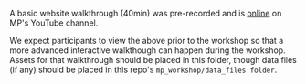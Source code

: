 A basic website walkthrough (40min) was pre-recorded and is
[online](https://www.youtube.com/watch?v=Mg9AgpwoArQ) on MP's YouTube channel.

We expect participants to view the above prior to the workshop so that a more
advanced interactive walkthough can happen during the workshop. Assets for that
walkthrough should be placed in this folder, though data files (if any) should
be placed in this repo's `mp_workshop/data_files folder`.